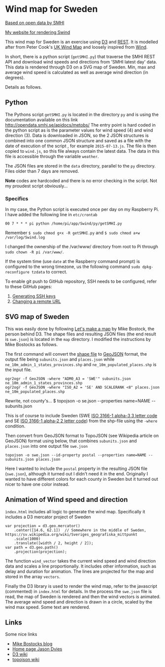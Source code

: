 # Wind map for Sweden

[Based on open data by SMHI](http://opendata.smhi.se/) 

[My website for rendering Swind](http://www.viltstigen.se/Swind/index.html)

This wind map for Sweden is an exercise using [D3](http://d3js.org) and [REST](https://en.wikipedia.org/wiki/Representational_state_transfer).
It is modelled after from Peter Cook's [UK Wind Map](http://prcweb.co.uk/lab/ukwind/) and loosely inspired from [Wind](http://hint.fm/wind/).

In short, there is a python script (`getSMHI.py`) that traverse the SMHI REST API and download wind speeds and directions from 'SMHI latest day' data.
This data is rendered through D3 on a SVG map of Sweden. Min, max and average wind speed is calculated as well as average wind direction (in degrees).

Details as follows.

## Python
The Pythons script `getSMHI.py` is located in the directory `py` and is using the documentation available on this 
link http://opendata.smhi.se/apidocs/metobs/
The entry point is hard coded in the python script as is the parameter values for wind speed (4) and wind direction (3).
Data is downloaded in JSON, so the 2 JSON structures is combined into one common JSON structure and saved as a file with 
the date of execution of the script
, for example `2015-07-13.js`. 
The file is then copied to `wind.js`, so this file always contain the latest data. The data in this file is accessible
through the variable `weather`.

The JSON files are stored in the `data` directory, parallel to the `py` directory. Files older than 7 days are removed.

**Note** codes are hardcoded and there is no error checking in the script. Not my proudest script obviously...

### Specifics
In my case, the Python script is executed once per day on my Raspberry Pi. I have added the following line in `etc/crontab`
    
    00 7 * * * pi python /home/pi/app/Swind/py/getSMHI.py

Remember `$ sudo chmod g+x -R getSMHI.py` and `$ sudo chmod a+w /var/log/Swind.log`

I changed the ownership of the /var/www/ directory from root to Pi through `sudo chown -R pi /var/www/`.

If the system time (use `date` at the Raspberry command prompt) is configured to the wrong timezone, us the following 
command `sudo dpkg-reconfigure tzdata` to correct.

To enable git push to GitHub repository, SSH needs to be configured, refer to these GitHub pages:

1. [Generating SSH keys](https://help.github.com/articles/generating-ssh-keys/)
2. [Changing a remote URL](https://help.github.com/articles/changing-a-remote-s-url/)

## SVG map of Sweden
This was easily done by following [Let's make a map](http://bost.ocks.org/mike/map/) by Mike Bostock, the person behind D3.
The shape files and resulting JSON files (the end result is `swe.json`) is located in the `map` directory.
I modified the instructions by Mike Bostocks as follows. 

The first command will convert the [shape file](https://en.wikipedia.org/wiki/Shapefile) 
to [GeoJSON](http://geojson.org/) format, the output file being `subunits.json` and `places.json` while 
`ne_10m_admin_1_states_provinces.shp` and `ne_10m_populated_places.shp` is the input file.

    ogr2ogr -f GeoJSON -where "ADM0_A3 = 'SWE'" subunits.json ne_10m_admin_1_states_provinces.shp
    ogr2ogr -f GeoJSON -where "ISO_A2 = 'SE' AND SCALERANK <8" places.json ne_10m_populated_places.shp

Rewrite, not county's...
    $ topojson -o se.json --properties name=NAME -- subunits.json

This is of course to include Sweden 
(SWE [ISO 3166-1 alpha-3 3 letter code](https://en.wikipedia.org/wiki/ISO_3166-1_alpha-3) and 
SE [ISO 3166-1 alpha-2 2 letter code](https://en.wikipedia.org/wiki/ISO_3166-1_alpha-2)) 
from the shp-file using the `-where` condition.

Then convert from GeoJSON format to TopoJSON (see Wikipedia article on GeoJSON) format using below, 
that combines `subunits.json` and `places.json` into one output file `swe.json`

    topojson -o swe.json --id-property postal --properties name=NAME -- subunits.json places.json

Here I wanted to include the `postal` property in the resulting JSON file (`swe.json`), although it turned out I didn't 
need it in the end. Originally I wanted to have different colors for each county in Sweden but it turned out nicer
to have one color instead.

## Animation of Wind speed and direction
`ìndex.html` includes all logic to generate the wind map. 
Specifically it includes a D3 mercator project of Sweden

    var projection = d3.geo.mercator()
        .center([14.6, 62.1])  // Somewhere in the middle of Sweden, https://sv.wikipedia.org/wiki/Sveriges_geografiska_mittpunkt
        .scale(1000)
        .translate([width / 2, height / 2]);
    var path = d3.geo.path()
        .projection(projection);

The function `wind_vector` takes the current wind speed and wind direction data and scales a line proportionally. 
It includes other information, such as delay and duration for animation. 
The lines are projected for the map and stored in the array `vectors`.

Finally the D3 library is used to render the wind map, refer to the javascript (commented) in `index.html` for details.
In the process the `swe.json` file is read, the map of Sweden is rendered and then the wind vectors is animated.
The average wind speed and direction is drawn in a circle, scaled by the wind max speed.
Some text are rendered.

## Links

Some nice links

* [Mike Bostocks blog](http://bost.ocks.org/mike/)
* [Home page Jason Dvies](https://www.jasondavies.com/)
* [D3 wiki](https://github.com/mbostock/d3/wiki/Tutorials)
* [topojson wiki](https://github.com/mbostock/topojson/wiki)



